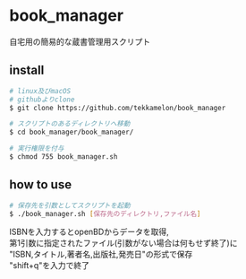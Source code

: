 # book_manager
自宅用の簡易的な蔵書管理用スクリプト

## install

```sh
# linux及びmacOS
# githubよりclone
$ git clone https://github.com/tekkamelon/book_manager

# スクリプトのあるディレクトリへ移動
$ cd book_manager/book_manager/

# 実行権限を付与
$ chmod 755 book_manager.sh
```

## how to use

```sh
# 保存先を引数としてスクリプトを起動
$ ./book_manager.sh [保存先のディレクトリ,ファイル名]
```

ISBNを入力するとopenBDからデータを取得,  
第1引数に指定されたファイル(引数がない場合は何もせず終了)に  
"ISBN,タイトル,著者名,出版社,発売日"の形式で保存  
"shift+q"を入力で終了
